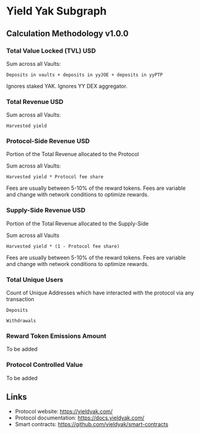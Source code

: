 # Yield Yak Subgraph

## Calculation Methodology v1.0.0

### Total Value Locked (TVL) USD

Sum across all Vaults:

`Deposits in vaults + deposits in yyJOE + deposits in yyPTP`

Ignores staked YAK. Ignores YY DEX aggregator.

### Total Revenue USD

Sum across all Vaults:

`Harvested yield`

### Protocol-Side Revenue USD
Portion of the Total Revenue allocated to the Protocol

Sum across all Vaults:

`Harvested yield * Protocol fee share`

Fees are usually between 5-10% of the reward tokens. Fees are variable and change with network conditions to optimize rewards.

### Supply-Side Revenue USD
Portion of the Total Revenue allocated to the Supply-Side

Sum across all Vaults

`Harvested yield * (1 - Protocol fee share)`

Fees are usually between 5-10% of the reward tokens. Fees are variable and change with network conditions to optimize rewards.

### Total Unique Users

Count of  Unique Addresses which have interacted with the protocol via any transaction

`Deposits`

`Withdrawals`

###  Reward Token Emissions Amount

To be added

###  Protocol Controlled Value

To be added


## Links

- Protocol website: https://yieldyak.com/
- Protocol documentation: https://docs.yieldyak.com/
- Smart contracts: https://github.com/yieldyak/smart-contracts
